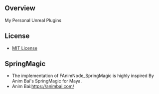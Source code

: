 
## Overview  
My Personal Unreal Plugins

## License  
* [MIT License](./LICENSE)  
  
## SpringMagic
* The implementation of FAnimNode_SpringMagic is highly inspired By Anim Bai's SpringMagic for Maya.
* Anim Bai:https://animbai.com/
